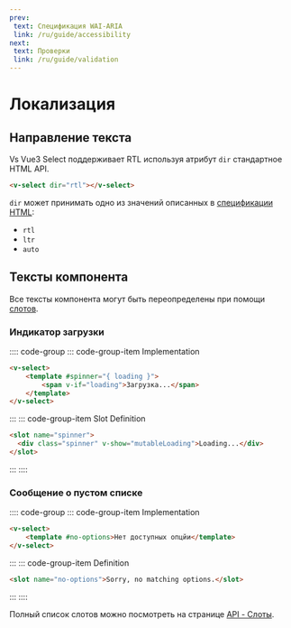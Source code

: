 ```yaml
---
prev:
 text: Спецификация WAI-ARIA
 link: /ru/guide/accessibility
next:
 text: Проверки
 link: /ru/guide/validation
---
```


# Локализация

## Направление текста

Vs Vue3 Select поддерживает RTL используя атрибут `dir` стандартное HTML API.

```html
<v-select dir="rtl"></v-select>
```

`dir` может принимать одно из значений описанных в 
[спецификации HTML](https://developer.mozilla.org/en-US/docs/Web/HTML/Global_attributes/dir):

- `rtl`
- `ltr`
- `auto`

## Тексты компонента

Все тексты компонента могут быть переопределены при помощи
[слотов](https://vuejs.org/v2/guide/components.html#Content-Distribution-with-Slots).

### Индикатор загрузки

:::: code-group
::: code-group-item Implementation
```html
<v-select>
    <template #spinner="{ loading }">
        <span v-if="loading">Загрузка...</span>
    </template>
</v-select>
```
:::
::: code-group-item Slot Definition
```html
<slot name="spinner">
  <div class="spinner" v-show="mutableLoading">Loading...</div>
</slot>
```
:::
::::

### Сообщение о пустом списке

:::: code-group
::: code-group-item Implementation
```html
<v-select>
    <template #no-options>Нет доступных опцйи</template>
</v-select>
```
:::
::: code-group-item Definition
```html
<slot name="no-options">Sorry, no matching options.</slot>
```
:::
::::

Полный список слотов можно посмотреть на странице [API - Слоты](../api/slots.md).
